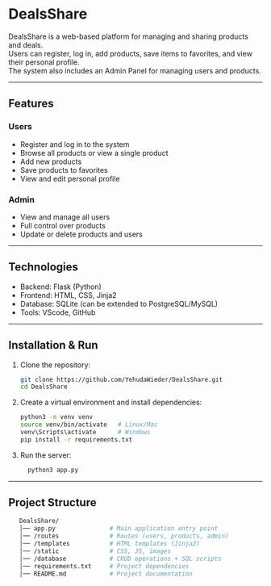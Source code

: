 # DealsShare

DealsShare is a web-based platform for managing and sharing products and deals.  
Users can register, log in, add products, save items to favorites, and view their personal profile.  
The system also includes an Admin Panel for managing users and products.

---

## Features

### Users
- Register and log in to the system  
- Browse all products or view a single product  
- Add new products  
- Save products to favorites  
- View and edit personal profile  

### Admin
- View and manage all users  
- Full control over products  
- Update or delete products and users  

---

## Technologies
- Backend: Flask (Python)  
- Frontend: HTML, CSS, Jinja2  
- Database: SQLite (can be extended to PostgreSQL/MySQL)  
- Tools: VScode, GitHub  

---

## Installation & Run

1. Clone the repository:
   ```bash
   git clone https://github.com/YehudaWieder/DealsShare.git
   cd DealsShare

2. Create a virtual environment and install dependencies:
   ```bash
   python3 -m venv venv
   source venv/bin/activate   # Linux/Mac
   venv\Scripts\activate      # Windows
   pip install -r requirements.txt

  3. Run the server:
     ```bash
       python3 app.py
     ```
     
---

## Project Structure
   
   ```bash
      DealsShare/
      │── app.py               # Main application entry point
      │── /routes              # Routes (users, products, admin)
      │── /templates           # HTML templates (Jinja2)
      │── /static              # CSS, JS, images
      │── /database            # CRUD operations + SQL scripts
      │── requirements.txt     # Project dependencies
      │── README.md            # Project documentation
   
